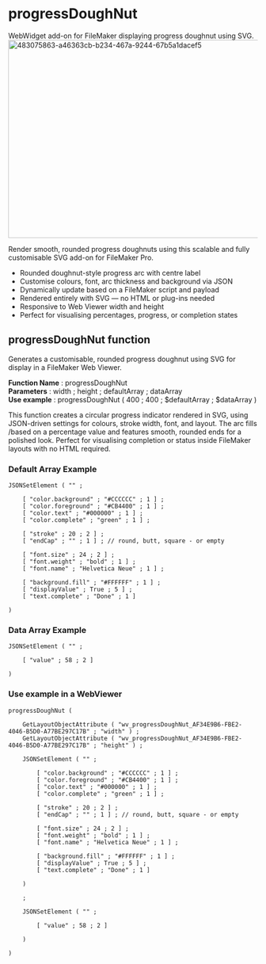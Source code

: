# progressDoughNut
WebWidget add-on for FileMaker displaying progress doughnut using SVG.
<img width="600" height="400" alt="483075863-a46363cb-b234-467a-9244-67b5a1dacef5" src="https://github.com/user-attachments/assets/cf668e43-9ed3-4421-90af-d5394921a8af" />

Render smooth, rounded progress doughnuts using this scalable and fully customisable SVG add-on for FileMaker Pro.
- Rounded doughnut-style progress arc with centre label
- Customise colours, font, arc thickness and background via JSON
- Dynamically update based on a FileMaker script and payload
- Rendered entirely with SVG — no HTML or plug-ins needed
- Responsive to Web Viewer width and height
- Perfect for visualising percentages, progress, or completion states


## progressDoughNut function

Generates a customisable, rounded progress doughnut using SVG for display in a FileMaker Web Viewer.

**Function Name** : progressDoughNut  
**Parameters** : width ; height ; defaultArray ; dataArray  
**Use example** : progressDoughNut ( 400 ; 400 ; $defaultArray ; $dataArray )  

This function creates a circular progress indicator rendered in SVG, using JSON-driven settings for colours, stroke width, font, and layout. The arc fills /based on a percentage value and features smooth, rounded ends for a polished look. Perfect for visualising completion or status inside FileMaker layouts with no HTML required.

### Default Array Example
```
JSONSetElement ( "" ; 

	[ "color.background" ; "#CCCCCC" ; 1 ] ;
	[ "color.foreground" ; "#CB4400" ; 1 ] ;
	[ "color.text" ; "#000000" ; 1 ] ;
	[ "color.complete" ; "green" ; 1 ] ;

	[ "stroke" ; 20 ; 2 ] ;
	[ "endCap" ; "" ; 1 ] ; // round, butt, square - or empty

	[ "font.size" ; 24 ; 2 ] ;
	[ "font.weight" ; "bold" ; 1 ] ;
	[ "font.name" ; "Helvetica Neue" ; 1 ] ;

	[ "background.fill" ; "#FFFFFF" ; 1 ] ;
	[ "displayValue" ; True ; 5 ] ;
	[ "text.complete" ; "Done" ; 1 ]

)
```

### Data Array Example

```
JSONSetElement ( "" ; 

	[ "value" ; 58 ; 2 ]

)
```

### Use example in a WebViewer

```
progressDoughNut ( 

	GetLayoutObjectAttribute ( "wv_progressDoughNut_AF34E9B6-FBE2-4046-B5D0-A77BE297C17B" ; "width" ) ; 
	GetLayoutObjectAttribute ( "wv_progressDoughNut_AF34E9B6-FBE2-4046-B5D0-A77BE297C17B" ; "height" ) ; 

	JSONSetElement ( "" ; 
	
		[ "color.background" ; "#CCCCCC" ; 1 ] ;
		[ "color.foreground" ; "#CB4400" ; 1 ] ;
		[ "color.text" ; "#000000" ; 1 ] ;
		[ "color.complete" ; "green" ; 1 ] ;
	
		[ "stroke" ; 20 ; 2 ] ;
		[ "endCap" ; "" ; 1 ] ; // round, butt, square - or empty
	
		[ "font.size" ; 24 ; 2 ] ;
		[ "font.weight" ; "bold" ; 1 ] ;
		[ "font.name" ; "Helvetica Neue" ; 1 ] ;
	
		[ "background.fill" ; "#FFFFFF" ; 1 ] ;
		[ "displayValue" ; True ; 5 ] ;
		[ "text.complete" ; "Done" ; 1 ]
	
	)

	; 

	JSONSetElement ( "" ; 

	 	[ "value" ; 58 ; 2 ]
	
	)

)
```
